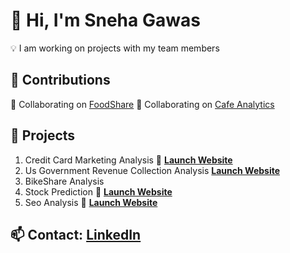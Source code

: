 
# 👋 Hi, I'm Sneha Gawas

💡 I am working on projects with my team members

## 🚀 Contributions
🔹 Collaborating on [FoodShare](https://github.com/pallavibandarkar/FoodShare.git)
🔹 Collaborating on [Cafe Analytics](https://github.con/pallavibandarkar/Cafe-Analytics.git)
##  🚀  Projects
1) Credit Card Marketing Analysis 🔗 **[Launch Website](https://frontend-miv7.onrender.com)**
2) Us Government Revenue Collection Analysis **[Launch Website](https://collection-wmes.onrender.com)** 
3) BikeShare Analysis
4) Stock Prediction  🔗 **[Launch Website](https://stock12.streamlit.app/)**
5) Seo Analysis 🔗 **[Launch Website](https://seo-mmzn.onrender.com/)**
## 📫 **Contact:** [LinkedIn](https://linkedin.com/in/sneha-gawas)  
